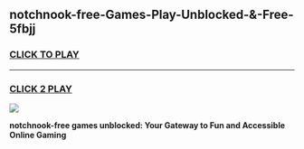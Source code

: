 
## notchnook-free-Games-Play-Unblocked-&-Free-5fbjj
<h3>
<a href="https://premium76.site?title=notchnook-free&ref=24A">CLICK TO PLAY</a></h3>
<hr>

<h3>
<a href="https://premium76.site?title=notchnook-free&ref=24A">CLICK 2 PLAY</a>
  
</h3>

<a href="https://premium76.site?title=notchnook-free&ref=24A"><img src="https://clearcache.store/games.png"></a>


**notchnook-free games unblocked: Your Gateway to Fun and Accessible Online Gaming**
